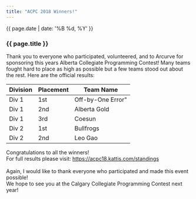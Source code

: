 ```yaml
---
title: "ACPC 2018 Winners!"
---
```


<div class="card post-dec">      
<div class="card-body">
<div class="container-fluid">   
<div class="row">

<div class = "col-xs-12">
<div class = "date-dec"> {{ page.date | date: '%B %d, %Y' }}</div>
<h3 class = "blog-title">{{ page.title }}</h3>      
<div class = "blog-line"></div> 

<p>
Thank you to everyone who participated, volunteered, and to Arcurve for sponsoring this years Alberta Collegiate Programming Contest! Many teams fought hard to place as high as possible but a few teams stood out about the rest. Here are the official results:
</p>

<p>
 <table class = "table table-xs table-sm contest-results-table table-bordered">
 <thead class="thead-dark">
  <tr>
    <th>Division</th>
    <th>Placement</th>
    <th>Team Name</th>
  </tr>
  </thead>
  <tbody>
    <tr>
      <td>Div 1</td>
      <td>1st</td>
      <td>Off-by-One Error"</td>  
    </tr>
    <tr>
      <td>Div 1</td>
      <td>2nd</td>
      <td>Alberta Gold</td>     
    </tr>    
    <tr>
      <td>Div 1</td>
      <td>3rd</td>
      <td>Coesun</td>     
    </tr>
    <tr>
      <td>Div 2</td>
      <td>1st</td>
      <td>Bullfrogs</td>      
    </tr>
    <tr>
      <td>Div 2</td>
      <td>2nd</td>
      <td>Leo Gao</td>      
    </tr>  
  </tbody>
</table>
</p>

<p>
Congratulations to all the winners!
<br>
For full results please visit: <a href="https://acpc18.kattis.com/standings">https://acpc18.kattis.com/standings</a>
<br><br>
Again, I would like to thank everyone who participated and made this event possible! <br>
We hope to see you at the Calgary Collegiate Programming Contest next year!
</p>

</div>
</div>
</div>
</div>
</div>
